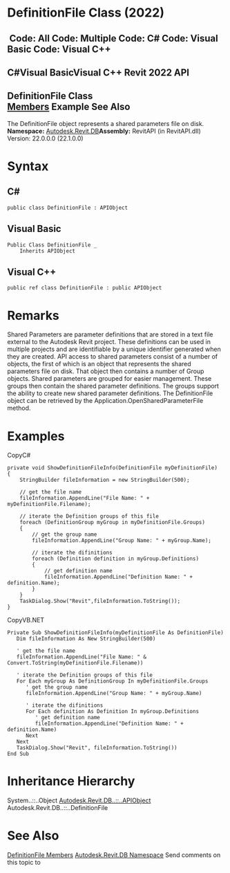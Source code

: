 # DefinitionFile Class (2022)

﻿
 Code: All Code: Multiple Code: C# Code: Visual Basic Code: Visual C++   
---  
C#Visual BasicVisual C++
Revit 2022 API  
---  
DefinitionFile Class  
[Members](1813df9f-b4e0-5980-e159-fe8393dd0a5b.md "DefinitionFile Members") Example See Also  
---  
The DefinitionFile object represents a shared parameters file on disk.
**Namespace:** [Autodesk.Revit.DB](87546ba7-461b-c646-cbb1-2cb8f5bff8b2.md "Autodesk.Revit.DB Namespace")**Assembly:** RevitAPI (in RevitAPI.dll) Version: 22.0.0.0 (22.1.0.0)
# Syntax
C#  
---  
```text
public class DefinitionFile : APIObject
```
  
Visual Basic  
---  
```text
Public Class DefinitionFile _
	Inherits APIObject
```
  
Visual C++  
---  
```text
public ref class DefinitionFile : public APIObject
```
  
# Remarks
Shared Parameters are parameter definitions that are stored in a text file external to the Autodesk Revit project. These definitions can be used in multiple projects and are identifiable by a unique identifier generated when they are created. API access to shared parameters consist of a number of objects, the first of which is an object that represents the shared parameters file on disk. That object then contains a number of Group objects. Shared parameters are grouped for easier management. These groups then contain the shared parameter definitions. The groups support the ability to create new shared parameter definitions. The DefinitionFile object can be retrieved by the Application.OpenSharedParameterFile method.
# Examples
CopyC#
```text
private void ShowDefinitionFileInfo(DefinitionFile myDefinitionFile)
{
    StringBuilder fileInformation = new StringBuilder(500);

    // get the file name 
    fileInformation.AppendLine("File Name: " + myDefinitionFile.Filename);

    // iterate the Definition groups of this file
    foreach (DefinitionGroup myGroup in myDefinitionFile.Groups)
    {
        // get the group name
        fileInformation.AppendLine("Group Name: " + myGroup.Name);

        // iterate the difinitions
        foreach (Definition definition in myGroup.Definitions)
        {
            // get definition name
            fileInformation.AppendLine("Definition Name: " + definition.Name);
        }
    }
    TaskDialog.Show("Revit",fileInformation.ToString());
}
```

CopyVB.NET
```text
Private Sub ShowDefinitionFileInfo(myDefinitionFile As DefinitionFile)
   Dim fileInformation As New StringBuilder(500)

   ' get the file name 
   fileInformation.AppendLine("File Name: " & Convert.ToString(myDefinitionFile.Filename))

   ' iterate the Definition groups of this file
   For Each myGroup As DefinitionGroup In myDefinitionFile.Groups
      ' get the group name
      fileInformation.AppendLine("Group Name: " + myGroup.Name)

      ' iterate the difinitions
      For Each definition As Definition In myGroup.Definitions
         ' get definition name
         fileInformation.AppendLine("Definition Name: " + definition.Name)
      Next
   Next
   TaskDialog.Show("Revit", fileInformation.ToString())
End Sub
```

# Inheritance Hierarchy
System..::..Object [Autodesk.Revit.DB..::..APIObject](beb86ef5-39ad-3f0d-0cd9-0c929387a2bb.md "APIObject Class") Autodesk.Revit.DB..::..DefinitionFile
# See Also
[DefinitionFile Members](1813df9f-b4e0-5980-e159-fe8393dd0a5b.md "DefinitionFile Members")
[Autodesk.Revit.DB Namespace](87546ba7-461b-c646-cbb1-2cb8f5bff8b2.md "Autodesk.Revit.DB Namespace")
Send comments on this topic to 